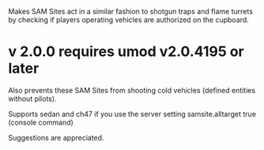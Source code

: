 Makes SAM Sites act in a similar fashion to shotgun traps and flame turrets by checking if players operating vehicles are authorized on the cupboard.


# v 2.0.0 requires umod v2.0.4195 or later


Also prevents these SAM Sites from shooting cold vehicles (defined entities without pilots). 

Supports sedan and ch47 if you use the server setting samsite.alltarget true (console command)


Suggestions are appreciated.